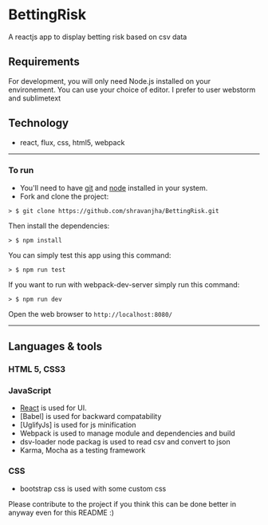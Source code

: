 # BettingRisk
A reactjs app to display betting risk based on csv data
## Requirements

For development, you will only need Node.js installed on your environement.
You can use your choice of editor. I prefer to user webstorm and sublimetext

## Technology
 - react, flux, css, html5, webpack

---

### To run

* You'll need to have [git](https://git-scm.com/) and [node](https://nodejs.org/en/) installed in your system.
* Fork and clone the project:

```
> $ git clone https://github.com/shravanjha/BettingRisk.git
```

Then install the dependencies:

```
> $ npm install
```

You can simply test this app using this command: 

```
> $ npm run test
```

If you want to run with webpack-dev-server simply run this command: 

```
> $ npm run dev
```

Open the web browser to `http://localhost:8080/`

---
## Languages & tools

### HTML 5, CSS3

### JavaScript
- [React](http://facebook.github.io/react) is used for UI.
- [Babel] is used for backward compatability
- [UglifyJs] is used for js minification
- Webpack is used to manage module and dependencies and build
- dsv-loader node packag is used to read csv and convert to json
- Karma, Mocha as a testing framework

### CSS
- bootstrap css is used with some custom css

Please contribute to the project if you think this can be done better in anyway even for this README :)
